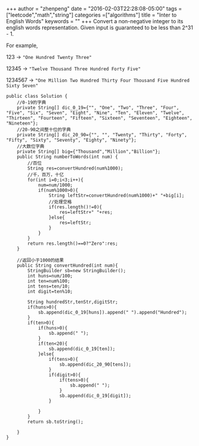 +++
author = "zhenpeng"
date = "2016-02-03T22:28:08-05:00"
tags = ["leetcode","math","string"]
categories =["algorithms"]
title = "Inter to English Words"
keywords = ""
+++
Convert a non-negative integer to its english words representation. Given input is guaranteed to be less than 2^31 - 1.
<!--more-->
For example,

123 -> `"One Hundred Twenty Three"`

12345 -> `"Twelve Thousand Three Hundred Forty Five"`

1234567 -> `"One Million Two Hundred Thirty Four Thousand Five Hundred Sixty Seven"`

```
public class Solution {
    //0-19的字典
    private String[] dic_0_19={"", "One", "Two", "Three", "Four", "Five", "Six", "Seven", "Eight", "Nine", "Ten", "Eleven", "Twelve", "Thirteen", "Fourteen", "Fifteen", "Sixteen", "Seventeen", "Eighteen", "Nineteen"};
    //20-90之间整十位的字典
    private String[] dic_20_90={"", "", "Twenty", "Thirty", "Forty", "Fifty", "Sixty", "Seventy", "Eighty", "Ninety"};
    //大数位字典
    private String[] big={"Thousand","Million","Billion"};
    public String numberToWords(int num) {
        //百位
        String res=convertHundred(num%1000);
        //千，百万，十亿
        for(int i=0;i<3;i++){
            num=num/1000;
            if(num%1000>0){
                String leftStr=convertHundred(num%1000)+" "+big[i];
                //处理空格
                if(res.length()!=0){
                    res=leftStr+" "+res;
                }else{
                    res=leftStr;
                }
            }
        }
        return res.length()==0?"Zero":res;
    }
    
    //返回小于1000的结果
    public String convertHundred(int num){
        StringBuilder sb=new StringBuilder();
        int huns=num/100;
        int ten=num%100;
        int tens=ten/10;
        int digit=ten%10;
        
        String hundredStr,tenStr,digitStr;
        if(huns>0){
            sb.append(dic_0_19[huns]).append(" ").append("Hundred");
        }
        if(ten>0){
            if(huns>0){
                sb.append(" ");
            }
            if(ten<20){
                sb.append(dic_0_19[ten]);
            }else{
                if(tens>0){
                    sb.append(dic_20_90[tens]);
                }
                if(digit>0){
                    if(tens>0){
                        sb.append(" ");
                    }
                    sb.append(dic_0_19[digit]);
                }
                
            }
        }
        return sb.toString();
        
    }
}
```